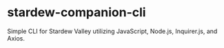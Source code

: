 # stardew-companion-cli
Simple CLI for Stardew Valley utilizing JavaScript, Node.js, Inquirer.js, and Axios.
